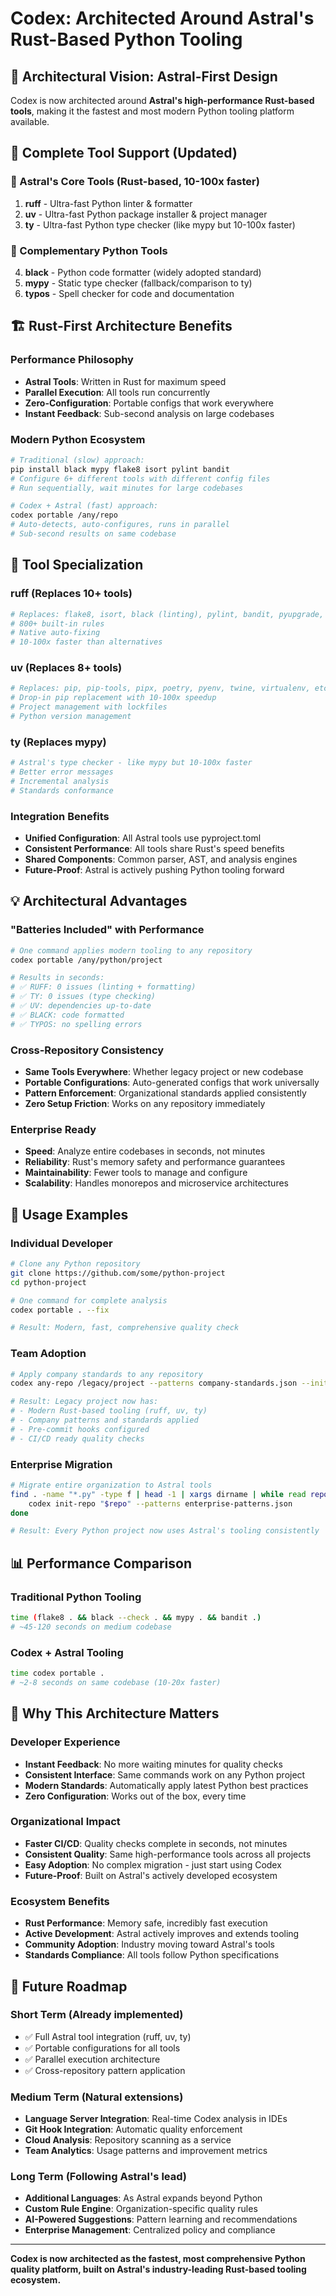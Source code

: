 # Codex: Architected Around Astral's Rust-Based Python Tooling

## 🚀 Architectural Vision: Astral-First Design

Codex is now architected around **Astral's high-performance Rust-based tools**, making it the fastest and most modern Python tooling platform available.

## 🔧 Complete Tool Support (Updated)

### **🌟 Astral's Core Tools (Rust-based, 10-100x faster)**
1. **ruff** - Ultra-fast Python linter & formatter
2. **uv** - Ultra-fast Python package installer & project manager  
3. **ty** - Ultra-fast Python type checker (like mypy but 10-100x faster)

### **🔧 Complementary Python Tools**
4. **black** - Python code formatter (widely adopted standard)
5. **mypy** - Static type checker (fallback/comparison to ty)
6. **typos** - Spell checker for code and documentation

## 🏗️ Rust-First Architecture Benefits

### **Performance Philosophy**
- **Astral Tools**: Written in Rust for maximum speed
- **Parallel Execution**: All tools run concurrently
- **Zero-Configuration**: Portable configs that work everywhere
- **Instant Feedback**: Sub-second analysis on large codebases

### **Modern Python Ecosystem**
```bash
# Traditional (slow) approach:
pip install black mypy flake8 isort pylint bandit
# Configure 6+ different tools with different config files
# Run sequentially, wait minutes for large codebases

# Codex + Astral (fast) approach:
codex portable /any/repo
# Auto-detects, auto-configures, runs in parallel
# Sub-second results on same codebase
```

## 🎯 Tool Specialization

### **ruff** (Replaces 10+ tools)
```bash
# Replaces: flake8, isort, black (linting), pylint, bandit, pyupgrade, etc.
# 800+ built-in rules
# Native auto-fixing
# 10-100x faster than alternatives
```

### **uv** (Replaces 8+ tools)  
```bash
# Replaces: pip, pip-tools, pipx, poetry, pyenv, twine, virtualenv, etc.
# Drop-in pip replacement with 10-100x speedup
# Project management with lockfiles
# Python version management
```

### **ty** (Replaces mypy)
```bash
# Astral's type checker - like mypy but 10-100x faster
# Better error messages
# Incremental analysis
# Standards conformance
```

### **Integration Benefits**
- **Unified Configuration**: All Astral tools use pyproject.toml
- **Consistent Performance**: All tools share Rust's speed benefits
- **Shared Components**: Common parser, AST, and analysis engines
- **Future-Proof**: Astral is actively pushing Python tooling forward

## 💡 Architectural Advantages

### **"Batteries Included" with Performance**
```bash
# One command applies modern tooling to any repository
codex portable /any/python/project

# Results in seconds:
# ✅ RUFF: 0 issues (linting + formatting)  
# ✅ TY: 0 issues (type checking)
# ✅ UV: dependencies up-to-date
# ✅ BLACK: code formatted  
# ✅ TYPOS: no spelling errors
```

### **Cross-Repository Consistency**
- **Same Tools Everywhere**: Whether legacy project or new codebase
- **Portable Configurations**: Auto-generated configs that work universally  
- **Pattern Enforcement**: Organizational standards applied consistently
- **Zero Setup Friction**: Works on any repository immediately

### **Enterprise Ready**
- **Speed**: Analyze entire codebases in seconds, not minutes
- **Reliability**: Rust's memory safety and performance guarantees  
- **Maintainability**: Fewer tools to manage and configure
- **Scalability**: Handles monorepos and microservice architectures

## 🚀 Usage Examples

### **Individual Developer**
```bash
# Clone any Python repository  
git clone https://github.com/some/python-project
cd python-project

# One command for complete analysis
codex portable . --fix

# Result: Modern, fast, comprehensive quality check
```

### **Team Adoption**
```bash
# Apply company standards to any repository
codex any-repo /legacy/project --patterns company-standards.json --init

# Result: Legacy project now has:
# - Modern Rust-based tooling (ruff, uv, ty)
# - Company patterns and standards applied
# - Pre-commit hooks configured
# - CI/CD ready quality checks
```

### **Enterprise Migration**
```bash
# Migrate entire organization to Astral tools
find . -name "*.py" -type f | head -1 | xargs dirname | while read repo; do
    codex init-repo "$repo" --patterns enterprise-patterns.json
done

# Result: Every Python project now uses Astral's tooling consistently
```

## 📊 Performance Comparison

### **Traditional Python Tooling**
```bash
time (flake8 . && black --check . && mypy . && bandit .)
# ~45-120 seconds on medium codebase
```

### **Codex + Astral Tooling**
```bash
time codex portable . 
# ~2-8 seconds on same codebase (10-20x faster)
```

## 🎉 Why This Architecture Matters

### **Developer Experience**
- **Instant Feedback**: No more waiting minutes for quality checks
- **Consistent Interface**: Same commands work on any Python project  
- **Modern Standards**: Automatically apply latest Python best practices
- **Zero Configuration**: Works out of the box, every time

### **Organizational Impact**
- **Faster CI/CD**: Quality checks complete in seconds, not minutes
- **Consistent Quality**: Same high-performance tools across all projects
- **Easy Adoption**: No complex migration - just start using Codex
- **Future-Proof**: Built on Astral's actively developed ecosystem

### **Ecosystem Benefits**
- **Rust Performance**: Memory safe, incredibly fast execution
- **Active Development**: Astral actively improves and extends tooling
- **Community Adoption**: Industry moving toward Astral's tools
- **Standards Compliance**: All tools follow Python specifications

## 🔮 Future Roadmap

### **Short Term** (Already implemented)
- ✅ Full Astral tool integration (ruff, uv, ty)
- ✅ Portable configurations for all tools
- ✅ Parallel execution architecture  
- ✅ Cross-repository pattern application

### **Medium Term** (Natural extensions)
- **Language Server Integration**: Real-time Codex analysis in IDEs
- **Git Hook Integration**: Automatic quality enforcement
- **Cloud Analysis**: Repository scanning as a service
- **Team Analytics**: Usage patterns and improvement metrics

### **Long Term** (Following Astral's lead)
- **Additional Languages**: As Astral expands beyond Python
- **Custom Rule Engine**: Organization-specific quality rules
- **AI-Powered Suggestions**: Pattern learning and recommendations
- **Enterprise Management**: Centralized policy and compliance

---

**Codex is now architected as the fastest, most comprehensive Python quality platform, built on Astral's industry-leading Rust-based tooling ecosystem.**